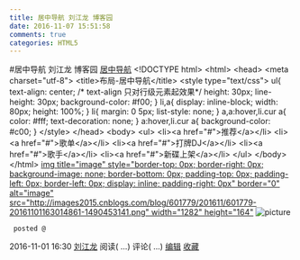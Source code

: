 ```yaml
---
title: 居中导航 刘江龙 博客园
date: 2016-11-07 15:51:58
comments: true
categories: HTML5
---
```


#居中导航 刘江龙 博客园
           [居中导航](http://www.cnblogs.com/qq-757617012/p/6019929.html)
    &lt;!DOCTYPE html&gt; &lt;html&gt; &lt;head&gt;     &lt;meta charset="utf-8"&gt;     &lt;title&gt;布局-居中导航&lt;/title&gt;     &lt;style type="text/css"&gt;     ul{         text-align: center; /* text-align 只对行级元素起效果*/         height: 30px;         line-height: 30px;         background-color: #f00;     }     li,a{         display: inline-block;         width: 80px;         height: 100%;     }     li{         margin: 0 5px;          list-style: none;     }     a,a:hover,li.cur a{         color: #fff;         text-decoration: none;     }     a:hover,li.cur a{         background-color: #c00;     }     &lt;/style&gt; &lt;/head&gt; &lt;body&gt; &lt;ul&gt;     &lt;li&gt;&lt;a href="#"&gt;推荐&lt;/a&gt;&lt;/li&gt;     &lt;li&gt;&lt;a href="#"&gt;歌单&lt;/a&gt;&lt;/li&gt;     &lt;li&gt;&lt;a href="#"&gt;打牌DJ&lt;/a&gt;&lt;/li&gt;     &lt;li&gt;&lt;a href="#"&gt;歌手&lt;/a&gt;&lt;/li&gt;     &lt;li&gt;&lt;a href="#"&gt;新碟上架&lt;/a&gt;&lt;/li&gt; &lt;/ul&gt; &lt;/body&gt; &lt;/html&gt; [img title="image" style="border-top: 0px; border-right: 0px; background-image: none; border-bottom: 0px; padding-top: 0px; padding-left: 0px; border-left: 0px; display: inline; padding-right: 0px" border="0" alt="image" src="http://images2015.cnblogs.com/blog/601779/201611/601779-20161101163014861-1490453141.png" width="1282" height="164"](http://images2015.cnblogs.com/blog/601779/201611/601779-20161101163000158-722690399.png)
![picture](http://images2015.cnblogs.com/blog/601779/201611/601779-20161101163014861-1490453141.png)
 
     posted @
2016-11-01 16:30 [刘江龙](http://www.cnblogs.com/qq-757617012/)
阅读(
...) 评论(
...)
[编辑](https://i.cnblogs.com/EditPosts.aspx?postid=6019929)
 [收藏](#)
            